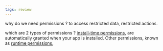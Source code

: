 ```yaml
---
tags: review
---
```


why do we need permissions
?
to access restricted data, restricted actions.

which are 2 types of permissions
?
[install-time permissions](https://developer.android.com/guide/topics/permissions/overview#install-time), are automatically granted when your app is installed. Other permissions, known as [runtime permissions](https://developer.android.com/guide/topics/permissions/overview#runtime),
<!--SR:!2023-08-25,4,270-->
